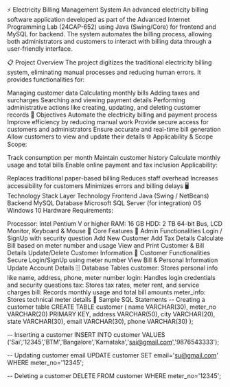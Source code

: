 ⚡ Electricity Billing Management System
An advanced electricity billing software application developed as part of the Advanced Internet Programming Lab (24CAP-652) using Java (Swing/Core) for frontend and MySQL for backend. The system automates the billing process, allowing both administrators and customers to interact with billing data through a user-friendly interface.

📋 Project Overview
The project digitizes the traditional electricity billing system, eliminating manual processes and reducing human errors. It provides functionalities for:

Managing customer data
Calculating monthly bills
Adding taxes and surcharges
Searching and viewing payment details
Performing administrative actions like creating, updating, and deleting customer records
🎯 Objectives
Automate the electricity billing and payment process
Improve efficiency by reducing manual work
Provide secure access for customers and administrators
Ensure accurate and real-time bill generation
Allow customers to view and update their details
🌐 Applicability & Scope
Scope:

Track consumption per month
Maintain customer history
Calculate monthly usage and total bills
Enable online payment and tax inclusion
Applicability:

Replaces traditional paper-based billing
Reduces staff overhead
Increases accessibility for customers
Minimizes errors and billing delays
🖥 Technology Stack
Layer	Technology
Frontend	Java (Swing / NetBeans)
Backend	MySQL
Database	Microsoft SQL Server (for integration)
OS	Windows 10
Hardware Requirements:

Processor: Intel Pentium V or higher
RAM: 16 GB
HDD: 2 TB
64-bit Bus, LCD Monitor, Keyboard & Mouse
🔐 Core Features
🔧 Admin Functionalities
Login / SignUp with security question
Add New Customer
Add Tax Details
Calculate Bill based on meter number and usage
View and Print Customer & Bill Details
Update/Delete Customer Information
👤 Customer Functionalities
Secure Login/SignUp using meter number
View Bill & Personal Information
Update Account Details
🗄 Database Tables
customer: Stores personal info like name, address, phone, meter number
login: Handles login credentials and security questions
tax: Stores tax rates, meter rent, and service charges
bill: Records monthly usage and total bill amounts
meter_info: Stores technical meter details
🧮 Sample SQL Statements
-- Creating a customer table
CREATE TABLE customer (
  name VARCHAR(30),
  meter_no VARCHAR(20) PRIMARY KEY,
  address VARCHAR(50),
  city VARCHAR(20),
  state VARCHAR(30),
  email VARCHAR(30),
  phone VARCHAR(30)
);

-- Inserting a customer
INSERT INTO customer VALUES ('Sai','12345','BTM','Bangalore','Karnataka','sai@gmail.com','9876543333');

-- Updating customer email
UPDATE customer SET email='su@gmail.com' WHERE meter_no='12345';

-- Deleting a customer
DELETE FROM customer WHERE meter_no='12345';
